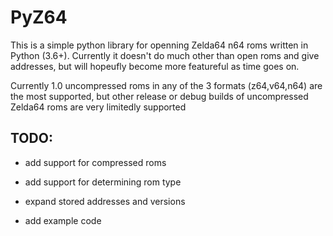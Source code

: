 # PyZ64
This is a simple python library for openning Zelda64 n64 roms written in Python (3.6+). Currently it doesn't do much other than open roms and give addresses, but will hopeufly become more featureful as time goes on.

Currently 1.0 uncompressed roms in any of the 3 formats (z64,v64,n64) are the most supported, but other release or debug builds of uncompressed Zelda64 roms are very limitedly supported

## TODO:

* add support for compressed roms

* add support for determining rom type

* expand stored addresses and versions

* add example code

